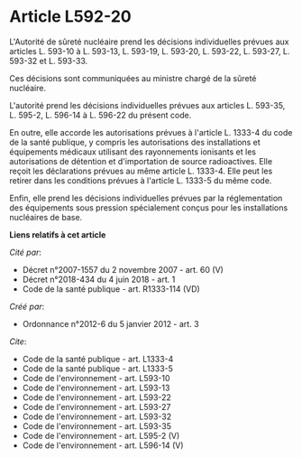# Article L592-20

L'Autorité de sûreté nucléaire prend les décisions individuelles prévues aux articles L. 593-10 à L. 593-13, L. 593-19, L.
593-20, L. 593-22, L. 593-27, L. 593-32 et L. 593-33. 

Ces décisions sont communiquées au ministre chargé de la sûreté nucléaire. 

L'autorité prend les décisions individuelles prévues aux articles L. 593-35, L. 595-2, 
L. 596-14 à L. 596-22 du présent code. 

En outre, elle accorde les autorisations prévues à l'article L. 1333-4 du code de la santé publique, y compris les
autorisations des installations et équipements médicaux utilisant des rayonnements ionisants et les autorisations de
détention et d'importation de source radioactives. Elle reçoit les déclarations prévues au même article L. 1333-4. Elle peut
les retirer dans les conditions prévues à l'article L. 1333-5 du même code. 

Enfin, elle prend les décisions individuelles prévues par la réglementation des équipements sous pression spécialement conçus
pour les installations nucléaires de base.

**Liens relatifs à cet article**

_Cité par_:

  - Décret n°2007-1557 du 2 novembre 2007 - art. 60 (V)
  - Décret n°2018-434 du 4 juin 2018 - art. 1
  - Code de la santé publique - art. R1333-114 (VD)

_Créé par_:

  - Ordonnance n°2012-6 du 5 janvier 2012 - art. 3

_Cite_:

  - Code de la santé publique - art. L1333-4
  - Code de la santé publique - art. L1333-5
  - Code de l'environnement - art. L593-10
  - Code de l'environnement - art. L593-13
  - Code de l'environnement - art. L593-22
  - Code de l'environnement - art. L593-27
  - Code de l'environnement - art. L593-32
  - Code de l'environnement - art. L593-35
  - Code de l'environnement - art. L595-2 (V)
  - Code de l'environnement - art. L596-14 (V)
